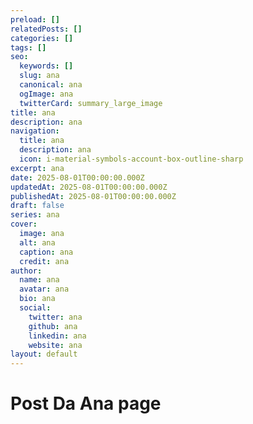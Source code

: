 ```yaml
---
preload: []
relatedPosts: []
categories: []
tags: []
seo:
  keywords: []
  slug: ana
  canonical: ana
  ogImage: ana
  twitterCard: summary_large_image
title: ana
description: ana
navigation:
  title: ana
  description: ana
  icon: i-material-symbols-account-box-outline-sharp
excerpt: ana
date: 2025-08-01T00:00:00.000Z
updatedAt: 2025-08-01T00:00:00.000Z
publishedAt: 2025-08-01T00:00:00.000Z
draft: false
series: ana
cover:
  image: ana
  alt: ana
  caption: ana
  credit: ana
author:
  name: ana
  avatar: ana
  bio: ana
  social:
    twitter: ana
    github: ana
    linkedin: ana
    website: ana
layout: default
---
```


# Post Da Ana page
